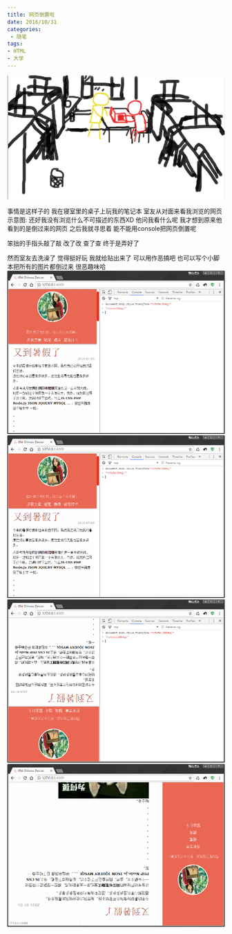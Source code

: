 ```yaml
---
title: 网页倒置啦
date: 2016/10/31
categories: 
 - 随笔
tags: 
- HTML
- 大学
---
```


![示意图](/blogimg/20.png)

<!-- more -->
事情是这样子的
我在寝室里的桌子上玩我的笔记本
室友从对面来看我浏览的网页
示意图:
还好我没有浏览什么不可描述的东西XD
他问我看什么呢 我才想到原来他看到的是倒过来的网页
之后我就寻思着 能不能用console把网页倒置呢

笨拙的手指头敲了敲 改了改 查了查
终于是弄好了

然而室友去洗澡了
觉得挺好玩 我就给贴出来了
可以用作恶搞吧 也可以写个小脚本把所有的图片都倒过来
很恶趣味哈
![1](/blogimg/21.png)
![2](/blogimg/22.png)
![3](/blogimg/26.png)
![4](/blogimg/23.png)